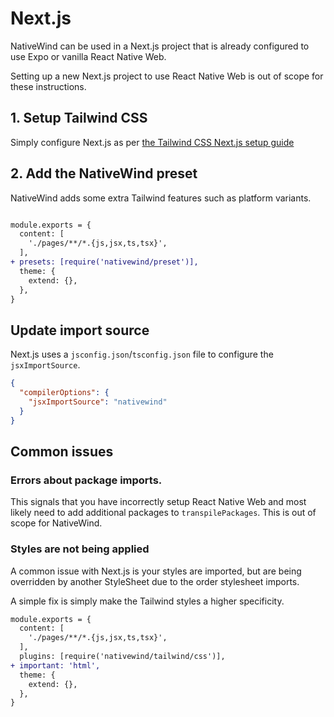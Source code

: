 # Next.js

NativeWind can be used in a Next.js project that is already configured to use Expo or vanilla React Native Web.

Setting up a new Next.js project to use React Native Web is out of scope for these instructions.

## 1. Setup Tailwind CSS

Simply configure Next.js as per [the Tailwind CSS Next.js setup guide](https://tailwindcss.com/docs/guides/nextjs)

## 2. Add the NativeWind preset

NativeWind adds some extra Tailwind features such as platform variants.

```diff title=tailwind.config.js

module.exports = {
  content: [
    './pages/**/*.{js,jsx,ts,tsx}',
  ],
+ presets: [require('nativewind/preset')],
  theme: {
    extend: {},
  },
}
```

## Update import source

Next.js uses a `jsconfig.json`/`tsconfig.json` file to configure the `jsxImportSource`.

```json title=tsconfig.json
{
  "compilerOptions": {
    "jsxImportSource": "nativewind"
  }
}
```

## Common issues

### Errors about package imports.

This signals that you have incorrectly setup React Native Web and most likely need to add additional packages to `transpilePackages`. This is out of scope for NativeWind.

### Styles are not being applied

A common issue with Next.js is your styles are imported, but are being overridden by another StyleSheet due to the order stylesheet imports.

A simple fix is simply make the Tailwind styles a higher specificity.

```diff title=tailwind.config.json
module.exports = {
  content: [
    './pages/**/*.{js,jsx,ts,tsx}',
  ],
  plugins: [require('nativewind/tailwind/css')],
+ important: 'html',
  theme: {
    extend: {},
  },
}
```
